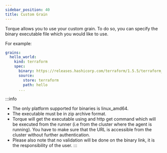```yaml
---
sidebar_position: 40
title: Custom Grain
---
```


Torque allows you to use your custom grain. To do so, you can specify the binary executable file which you would like to use.

For example:

```yaml
grains:
  hello_world:
    kind: terraform
    spec:
      binary: https://releases.hashicorp.com/terraform/1.5.5/terraform_1.5.5_linux_amd64.zip
      source:
        store: terraform
        path: hello
      ...
```

:::info
- The only platform supported for binaries is linux_amd64.
- The executable must be in zip archive format.
- Torque will get the executable using and http get command which will be executed from the runner (i.e from the cluster where the agent is running). You have to make sure that the URL is accessible from the cluster without further authentication.
- Please also note that no validation will be done on the binary link, it is the responsibility of the user.
:::
